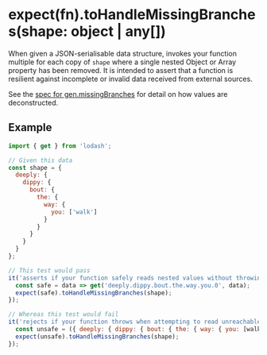 # expect(fn).toHandleMissingBranches(shape: object | any[])

When given a JSON-serialisable data structure, invokes your function multiple for each copy of `shape` where a single
nested Object or Array property has been removed. It is intended to assert that a function is resilient against
incomplete or invalid data received from external sources.

See the [spec for gen.missingBranches][missing-branches] for detail on how values are deconstructed.

## Example

```js
import { get } from 'lodash';

// Given this data
const shape = {
  deeply: {
    dippy: {
      bout: {
        the: {
          way: {
            you: ['walk']
          }
        }
      }
    }
  }
};

// This test would pass
it('asserts if your function safely reads nested values without throwing', () => {
  const safe = data => get('deeply.dippy.bout.the.way.you.0', data);
  expect(safe).toHandleMissingBranches(shape);
});

// Whereas this test would fail
it('rejects if your function throws when attempting to read unreachable values', () => {
  const unsafe = ({ deeply: { dippy: { bout: { the: { way: { you: [walk] } } } } } }) => walk;
  expect(unsafe).toHandleMissingBranches(shape);
});
```

[missing-branches]: https://github.com/JamieMason/expect-more/blob/master/packages/expect-more-jest/test/gen/missing-branches.spec.ts
